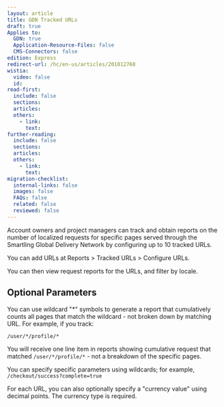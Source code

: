 ```yaml
---
layout: article
title: GDN Tracked URLs
draft: true
Applies to:
  GDN: true
  Application-Resource-Files: false
  CMS-Connectors: false
edition: Express
redirect-url: /hc/en-us/articles/201012768
wistia:
  video: false
  id:
read-first:
  include: false
  sections:
  articles:
  others:
    - link:
      text:
further-reading:
  include: false
  sections:
  articles:
  others:
    - link:
      text:
migration-checklist:
  internal-links: false
  images: false
  FAQs: false
  related: false
  reviewed: false
---
```


Account owners and project managers can track and obtain reports on the number of localized requests for specific pages served through the Smartling Global Delivery Network by configuring up to 10 tracked URLs.

You can add URLs at Reports > Tracked URLs > Configure URLs.

You can then view request reports for the URLs, and filter by locale.

## Optional Parameters

You can use wildcard "*" symbols to generate a report that cumulatively counts all pages that match the wildcard - not broken down by matching URL. For example, if you track:

`/user/*/profile/*`

You will receive one line item in reports showing cumulative request that matched `/user/*/profile/*` - not a breakdown of the specific pages.

You can specify specific parameters using wildcards; for example, `/checkout/success?complete=true`

For each URL, you can also optionally specify a "currency value" using decimal points. The currency type is required.
